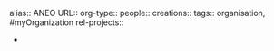 alias:: ANEO
URL::
org-type::
people::
creations:: 
tags:: organisation, #myOrganization 
rel-projects::


-